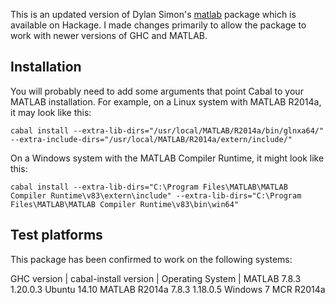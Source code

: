 This is an updated version of Dylan Simon's
[matlab](https://hackage.haskell.org/package/matlab) package which is
available on Hackage. I made changes primarily to allow the package to work
with newer versions of GHC and MATLAB.

## Installation

You will probably need to add some arguments that point Cabal to your MATLAB
installation. For example, on a Linux system with MATLAB R2014a,
it may look like this:
```
cabal install --extra-lib-dirs="/usr/local/MATLAB/R2014a/bin/glnxa64/" --extra-include-dirs="/usr/local/MATLAB/R2014a/extern/include/"
```

On a Windows system with the MATLAB Compiler Runtime, it might look like this:
```
cabal install --extra-lib-dirs="C:\Program Files\MATLAB\MATLAB Compiler Runtime\v83\extern\include" --extra-lib-dirs="C:\Program Files\MATLAB\MATLAB Compiler Runtime\v83\bin\win64"
```

## Test platforms

This package has been confirmed to work on the following systems:

GHC version | cabal-install version | Operating System | MATLAB
7.8.3         1.20.0.3                Ubuntu 14.10       MATLAB R2014a
7.8.3         1.18.0.5                Windows 7          MCR R2014a

